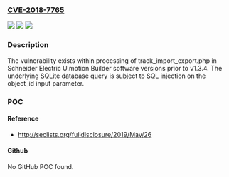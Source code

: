### [CVE-2018-7765](https://cve.mitre.org/cgi-bin/cvename.cgi?name=CVE-2018-7765)
![](https://img.shields.io/static/v1?label=Product&message=U.Motion&color=blue)
![](https://img.shields.io/static/v1?label=Version&message=n%2Fa&color=blue)
![](https://img.shields.io/static/v1?label=Vulnerability&message=SQL%20Injection%20Remote%20Code%20Execution&color=brighgreen)

### Description

The vulnerability exists within processing of track_import_export.php in Schneider Electric U.motion Builder software versions prior to v1.3.4. The underlying SQLite database query is subject to SQL injection on the object_id input parameter.

### POC

#### Reference
- http://seclists.org/fulldisclosure/2019/May/26

#### Github
No GitHub POC found.

